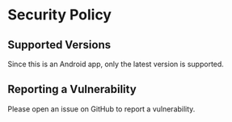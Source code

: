 # Security Policy

## Supported Versions

Since this is an Android app, only the latest version is supported.

## Reporting a Vulnerability

Please open an issue on GitHub to report a vulnerability.
